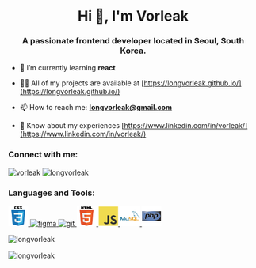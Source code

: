 <h1 align="center">Hi 👋, I'm Vorleak</h1>
<h3 align="center">A passionate frontend developer located in Seoul, South Korea.</h3>

- 🌱 I’m currently learning **react**

- 👨‍💻 All of my projects are available at [https://longvorleak.github.io/](https://longvorleak.github.io/)

- 📫 How to reach me: **longvorleak@gmail.com**

- 📄 Know about my experiences [https://www.linkedin.com/in/vorleak/](https://www.linkedin.com/in/vorleak/)

<h3 align="left">Connect with me:</h3>
<p align="left">
<a href="https://linkedin.com/in/vorleak" target="blank"><img align="center" src="https://raw.githubusercontent.com/rahuldkjain/github-profile-readme-generator/master/src/images/icons/Social/linked-in-alt.svg" alt="vorleak" height="30" width="40" /></a>
<a href="https://instagram.com/longvorleak" target="blank"><img align="center" src="https://raw.githubusercontent.com/rahuldkjain/github-profile-readme-generator/master/src/images/icons/Social/instagram.svg" alt="longvorleak" height="30" width="40" /></a>
</p>

<h3 align="left">Languages and Tools:</h3>
<p align="left"> <a href="https://www.w3schools.com/css/" target="_blank" rel="noreferrer"> <img src="https://raw.githubusercontent.com/devicons/devicon/master/icons/css3/css3-original-wordmark.svg" alt="css3" width="40" height="40"/> </a> <a href="https://www.figma.com/" target="_blank" rel="noreferrer"> <img src="https://www.vectorlogo.zone/logos/figma/figma-icon.svg" alt="figma" width="40" height="40"/> </a> <a href="https://git-scm.com/" target="_blank" rel="noreferrer"> <img src="https://www.vectorlogo.zone/logos/git-scm/git-scm-icon.svg" alt="git" width="40" height="40"/> </a> <a href="https://www.w3.org/html/" target="_blank" rel="noreferrer"> <img src="https://raw.githubusercontent.com/devicons/devicon/master/icons/html5/html5-original-wordmark.svg" alt="html5" width="40" height="40"/> </a> <a href="https://developer.mozilla.org/en-US/docs/Web/JavaScript" target="_blank" rel="noreferrer"> <img src="https://raw.githubusercontent.com/devicons/devicon/master/icons/javascript/javascript-original.svg" alt="javascript" width="40" height="40"/> </a> <a href="https://www.mysql.com/" target="_blank" rel="noreferrer"> <img src="https://raw.githubusercontent.com/devicons/devicon/master/icons/mysql/mysql-original-wordmark.svg" alt="mysql" width="40" height="40"/> </a> <a href="https://www.php.net" target="_blank" rel="noreferrer"> <img src="https://raw.githubusercontent.com/devicons/devicon/master/icons/php/php-original.svg" alt="php" width="40" height="40"/> </a> </p>

<p><img align="center" src="https://github-readme-stats.vercel.app/api/top-langs?username=longvorleak&show_icons=true&locale=en&layout=compact" alt="longvorleak" /></p>

<p><img align="center" src="https://github-readme-streak-stats.herokuapp.com/?user=longvorleak&" alt="longvorleak" /></p>
